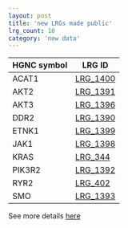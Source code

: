 ```yaml
---
layout: post
title: 'new LRGs made public'
lrg_count: 10
category: 'new data'
---
```


<div class="clearfix">
  <div class="left margin-right-25">
    <table class="table table-hover table-lrg table-lrg-bold-left-col" style="width:auto">
      <thead>
        <tr><th>HGNC symbol</th><th>LRG ID</th></tr>
      </thead>
      <tbody class="bordered-columns">
        <tr><td>ACAT1</td><td><a href="{{ site.urls.lrg_ftp_http }}LRG_1400.xml" target="_blank">LRG_1400</a></td></tr>
        <tr><td>AKT2</td><td><a href="{{ site.urls.lrg_ftp_http }}LRG_1391.xml" target="_blank">LRG_1391</a></td></tr>
        <tr><td>AKT3</td><td><a href="{{ site.urls.lrg_ftp_http }}LRG_1396.xml" target="_blank">LRG_1396</a></td></tr>
        <tr><td>DDR2</td><td><a href="{{ site.urls.lrg_ftp_http }}LRG_1390.xml" target="_blank">LRG_1390</a></td></tr>
        <tr><td>ETNK1</td><td><a href="{{ site.urls.lrg_ftp_http }}LRG_1399.xml" target="_blank">LRG_1399</a></td></tr>
        <tr><td>JAK1</td><td><a href="{{ site.urls.lrg_ftp_http }}LRG_1398.xml" target="_blank">LRG_1398</a></td></tr>
        <tr><td>KRAS</td><td><a href="{{ site.urls.lrg_ftp_http }}LRG_344.xml" target="_blank">LRG_344</a></td></tr>
        <tr><td>PIK3R2</td><td><a href="{{ site.urls.lrg_ftp_http }}LRG_1392.xml" target="_blank">LRG_1392</a></td></tr>
        <tr><td>RYR2</td><td><a href="{{ site.urls.lrg_ftp_http }}LRG_402.xml" target="_blank">LRG_402</a></td></tr>
        <tr><td>SMO</td><td><a href="{{ site.urls.lrg_ftp_http }}LRG_1393.xml" target="_blank">LRG_1393</a></td></tr>
        </tbody>
    </table>
  </div>
</div>
<div class="margin-bottom-40">
See more details <a class="btn btn-primary btn-xs" href="/search/?query=LRG_1400;LRG_1399;LRG_1398;LRG_1393;LRG_402;LRG_1392;LRG_1390;LRG_344;LRG_1396;LRG_1391">here</a>
</div>